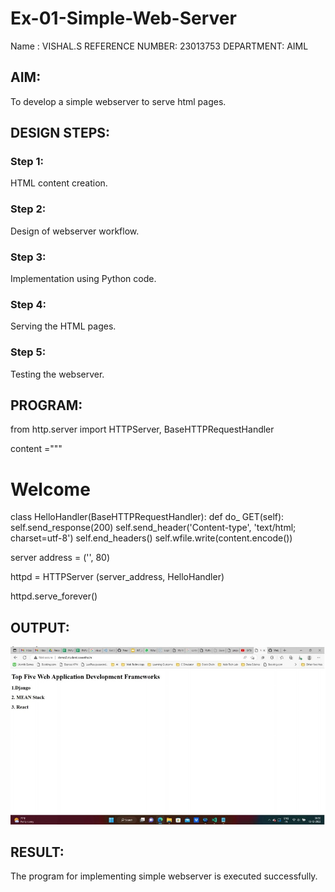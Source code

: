 # Ex-01-Simple-Web-Server
Name : VISHAL.S REFERENCE NUMBER: 23013753 DEPARTMENT: AIML

## AIM:
To develop a simple webserver to serve html pages.

## DESIGN STEPS:
### Step 1: 
HTML content creation.

### Step 2:
Design of webserver workflow.

### Step 3:
Implementation using Python code.

### Step 4:
Serving the HTML pages.

### Step 5:
Testing the webserver.

## PROGRAM:
from http.server import HTTPServer, BaseHTTPRequestHandler

 content ="""

 <html>

 <head>

 </head>

 <body>

 <h1>Welcome</h1>

 </body>

 </html>

class HelloHandler(BaseHTTPRequestHandler):
    def do_ GET(self):
        self.send_response(200)
        self.send_header('Content-type', 'text/html; charset=utf-8')
        self.end_headers()
        self.wfile.write(content.encode())




server address = ('', 80) 

httpd = HTTPServer (server_address, HelloHandler)

httpd.serve_forever()

## OUTPUT:
![Alt text](image.png)


## RESULT:
The program for implementing simple webserver is executed successfully.
